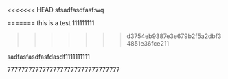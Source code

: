 <<<<<<< HEAD
sfsadfasdfasf:wq


=======
this is a test
111111111
>>>>>>> d3754eb9387e3e679b2f5a2dbf34851e36fce211



sadfasfasdfasfdasdf1111111111

77777777777777777777777777777777
